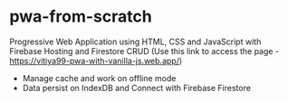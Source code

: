 # pwa-from-scratch
Progressive Web Application using HTML, CSS and JavaScript with Firebase Hosting and Firestore CRUD
(Use this link to access the page - https://vitiya99-pwa-with-vanilla-js.web.app/)

- Manage cache and work on offline mode
- Data persist on IndexDB and Connect with Firebase Firestore
